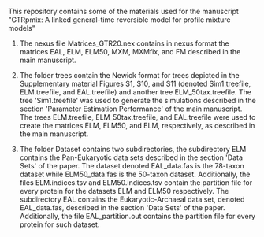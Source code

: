 This repository contains some of the materials used for the manuscript "GTRpmix: A linked general-time reversible model for profile mixture models"

1. The nexus file Matrices_GTR20.nex contains in nexus format the matrices EAL, ELM, ELM50, MXM, MXMfix, and FM  described in the main manuscript.

2. The folder trees contain the Newick format for  trees depicted in the Supplementary material Figures S1, S10, and S11 (denoted Sim1.treefile, ELM.treefile, and EAL.treefile) and another tree ELM_50tax.treefile. The tree 'Sim1.treefile' was used to generate the simulations described in the section 'Parameter Estimation Performance' of the main manuscript. The trees ELM.treefile, ELM_50tax.treefile, and EAL.treefile were used to create the matrices ELM, ELM50, and ELM, respectively, as described in the main manuscript. 

3. The folder Dataset contains two subdirectories, the subdirectory ELM contains the Pan-Eukaryotic data sets described in the section 'Data Sets' of the paper. The dataset denoted EAL_data.fas is the 78-taxon dataset while ELM50_data.fas is the 50-taxon dataset. Additionally, the files ELM.indices.tsv and ELM50.indices.tsv contain the partition file for every protein for the datasets ELM and ELM50 respectively. 
The subdirectory EAL contains the Eukaryotic-Archaeal data set, denoted EAL_data.fas, described in the section 'Data Sets' of the paper. Additionally, the file EAL_partition.out contains the partition file for every protein for such dataset. 

